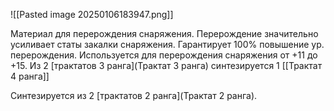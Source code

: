 ![[Pasted image 20250106183947.png]]

Материал для перерождения снаряжения. Перерождение значительно усиливает статы закалки снаряжения.
Гарантирует 100% повышение ур. перерождения. Используется для перерождения снаряжения от +11 до +15.
Из 2 [трактатов 3 ранга](Трактат 3 ранга) синтезируется 1 [[Трактат 4 ранга]]

Синтезируется из 2 [трактатов 2 ранга](Трактат 2 ранга).
